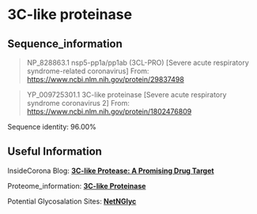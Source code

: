 # 3C-like proteinase
## Sequence_information

>NP_828863.1 nsp5-pp1a/pp1ab (3CL-PRO) [Severe acute respiratory syndrome-related coronavirus]
From: https://www.ncbi.nlm.nih.gov/protein/29837498

>YP_009725301.1 3C-like proteinase [Severe acute respiratory syndrome coronavirus 2]
From: https://www.ncbi.nlm.nih.gov/protein/1802476809

Sequence identity: 96.00%

## Useful Information
InsideCorona Blog: [**3C-like Protease: A Promising Drug Target**](https://insidecorona.net/a-promising-drug-target/)

Proteome_information: [**3C-like Proteinase**](https://github.com/thorn-lab/coronavirus_structural_task_force/blob/master/pdb/3c_like_proteinase/proteome_information.txt)

Potential Glycosalation Sites: [**NetNGlyc**](https://github.com/thorn-lab/coronavirus_structural_task_force/blob/master/pdb/3c_like_proteinase/NetNGlyc_3c_like_proteinase) 

